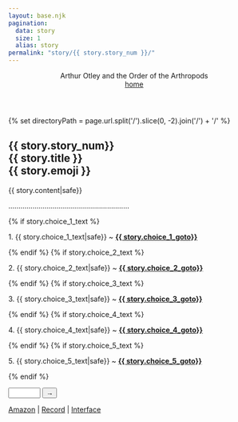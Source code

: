 ```yaml
---
layout: base.njk
pagination:
  data: story
  size: 1
  alias: story
permalink: "story/{{ story.story_num }}/"
---
```


<header>

<div class="flex-columns">
<div class="flex-col1">Arthur Otley and the Order of the Arthropods</div>
<div class="flex-col2"><div>
<div class="flex-col3"><a href="../../">home</a></div>
</div>

</header>

<article class="flex-col2">

{% set directoryPath = page.url.split('/').slice(0, -2).join('/') + '/' %}

<h1 class="text-centre" id={{story.story_num}}>{{ story.story_num}}<br>
{{ story.title }}<br>
<span class="text-size-x2">{{ story.emoji }}</span></h1>
<div>
<p>{{ story.content|safe}}</p>
</div>
<p class="text-centre">............................................................</p>
{% if story.choice_1_text %}<p>1. {{ story.choice_1_text|safe}} ~ <strong><a href="{{ directoryPath }}{{story.choice_1_storynum}}" >{{ story.choice_1_goto}}</a></strong></p>{% endif %}
{% if story.choice_2_text %}<p>2. {{ story.choice_2_text|safe}} ~ <strong><a href="{{ directoryPath }}{{story.choice_2_storynum}}" >{{ story.choice_2_goto}}</a></strong></p>{% endif %}
{% if story.choice_3_text %}<p>3. {{ story.choice_3_text|safe}} ~ <strong><a href="{{ directoryPath }}{{story.choice_3_storynum}}" >{{ story.choice_3_goto}}</a></strong></p>{% endif %}
{% if story.choice_4_text %}<p>4. {{ story.choice_4_text|safe}} ~ <strong><a href="{{ directoryPath }}{{story.choice_4_storynum}}" >{{ story.choice_4_goto}}</a></strong></p>{% endif %}
{% if story.choice_5_text %}<p>5. {{ story.choice_5_text|safe}} ~ <strong><a href="{{ directoryPath }}{{story.choice_5_storynum}}" >{{ story.choice_5_goto}}</a></strong></p>{% endif %}

<br>

<form id="numberForm">
  <p><input type="number" id="numberInput" name="numberInput" min="1" max="300" required inputmode="numeric">
  <button type="submit" class="btn btn-dark">→</button></p>
</form>

<script>
document.getElementById('numberForm').addEventListener('submit', function(event) {
  event.preventDefault();

  const input = document.getElementById('numberInput');
  
  // Check if the input is valid using HTML5 validation
  if (input.checkValidity()) {
    const number = input.value;
    const currentPath = window.location.pathname;
    const newPath = currentPath.split('/').slice(0, -2).join('/');
    const newUrl = `${window.location.origin}${newPath}/${number}`;
    window.location.href = newUrl;
  }
});
</script>

</article>

<footer>
<a href="https://www.amazon.co.uk/Arthur-Otley-Arthropods-Someone-Something/dp/B0FMQ4RC59/" target="_blank">Amazon</a> | <a href="{{story.record_link}}" target="_blank">Record</a> | <a href="{{story.interface_link}}" target="_blank">Interface</a>
</footer>
